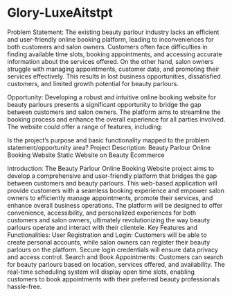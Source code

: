 # Glory-LuxeAitstpt


Problem Statement:
The existing beauty parlour industry lacks an efficient and user-friendly online booking platform, leading to inconveniences for both customers and salon owners. Customers often face difficulties in finding available time slots, booking appointments, and accessing accurate information about the services offered. On the other hand, salon owners struggle with managing appointments, customer data, and promoting their services effectively. This results in lost business opportunities, dissatisfied customers, and limited growth potential for beauty parlours.

Opportunity:
Developing a robust and intuitive online booking website for beauty parlours presents a significant opportunity to bridge the gap between customers and salon owners. The platform aims to streamline the booking process and enhance the overall experience for all parties involved. The website could offer a range of features, including:

Is the project’s purpose and basic functionality mapped to the problem statement/opportunity area?
Project Description: Beauty Parlour Online Booking Website
Static Website on Beauty Ecommerce

Introduction:
The Beauty Parlour Online Booking Website project aims to develop a comprehensive and user-friendly platform that bridges the gap between customers and beauty parlours. This web-based application will provide customers with a seamless booking experience and empower salon owners to efficiently manage appointments, promote their services, and enhance overall business operations. The platform will be designed to offer convenience, accessibility, and personalized experiences for both customers and salon owners, ultimately revolutionizing the way beauty parlours operate and interact with their clientele.
Key Features and Functionalities:
User Registration and Login:
Customers will be able to create personal accounts, while salon owners can register their beauty parlours on the platform. Secure login credentials will ensure data privacy and access control.
Search and Book Appointments:
Customers can search for beauty parlours based on location, services offered, and availability. The real-time scheduling system will display open time slots, enabling customers to book appointments with their preferred beauty professionals hassle-free.
